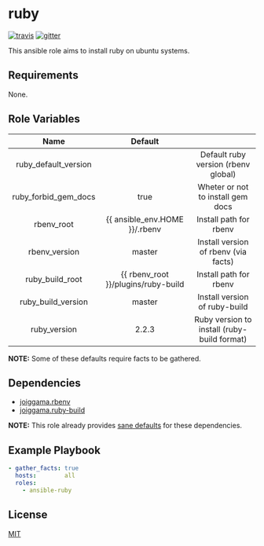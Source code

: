 ruby
====

[![travis](https://travis-ci.org/joiggama/ansible-ruby.svg?branch=master)](https://travis-ci.org/joiggama/ansible-ruby)
[![gitter](https://badges.gitter.im/Join%20Chat.svg)](https://gitter.im/joiggama/ansible-ruby)

This ansible role aims to install ruby on ubuntu systems.

Requirements
------------

None.

Role Variables
--------------

| Name                      | Default                             |                                             |
|:-------------------------:|:-----------------------------------:|:-------------------------------------------:|
| ruby_default_version      |                                     | Default ruby version (rbenv global)         |
| ruby_forbid_gem_docs      | true                                | Wheter or not to install gem docs           |
| rbenv_root                | {{ ansible_env.HOME }}/.rbenv       | Install path for rbenv                      |
| rbenv_version             | master                              | Install version of rbenv (via facts)        |
| ruby_build_root           | {{ rbenv_root }}/plugins/ruby-build | Install path for rbenv                      |
| ruby_build_version        | master                              | Install version of ruby-build               |
| ruby_version              | 2.2.3                               | Ruby version to install (ruby-build format) |

**NOTE:** Some of these defaults require facts to be gathered.

Dependencies
------------

- [joiggama.rbenv](https://github.com/joiggama/ansible-rbenv)
- [joiggama.ruby-build](https://github.com/joiggama/ansible-ruby-build)

**NOTE:** This role already provides [sane defaults](#role-variables) for these dependencies.

Example Playbook
----------------

```yml
- gather_facts: true
  hosts:        all
  roles:
    - ansible-ruby
```

License
-------

[MIT](LICENSE.md)
